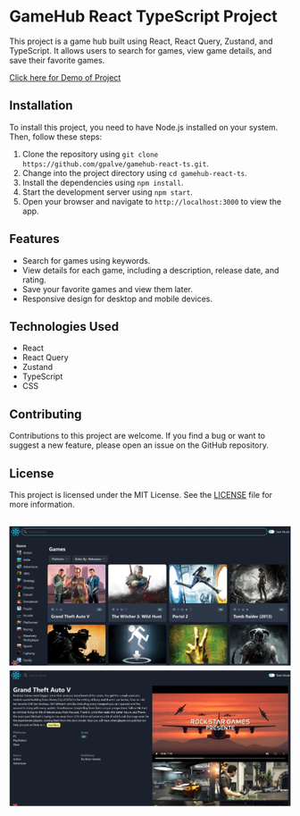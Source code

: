 <!DOCTYPE html>
<html lang="en">
<head>
  <meta charset="UTF-8">

</head>
<body>
  <h1>GameHub React TypeScript Project</h1>

  <p>This project is a game hub built using React, React Query, Zustand, and TypeScript. It allows users to search for games, view game details, and save their favorite games.</p>
 <a href="https://gamehub-gpalve.netlify.app/">Click here for Demo of Project</a>
  <h2>Installation</h2>
  <p>To install this project, you need to have Node.js installed on your system. Then, follow these steps:</p>
  <ol>
    <li>Clone the repository using <code>git clone https://github.com/gpalve/gamehub-react-ts.git</code>.</li>
    <li>Change into the project directory using <code>cd gamehub-react-ts</code>.</li>
    <li>Install the dependencies using <code>npm install</code>.</li>
    <li>Start the development server using <code>npm start</code>.</li>
    <li>Open your browser and navigate to <code>http://localhost:3000</code> to view the app.</li>
  </ol>

  <h2>Features</h2>
  <ul>
    <li>Search for games using keywords.</li>
    <li>View details for each game, including a description, release date, and rating.</li>
    <li>Save your favorite games and view them later.</li>
    <li>Responsive design for desktop and mobile devices.</li>
  </ul>

  <h2>Technologies Used</h2>
  <ul>
    <li>React</li>
    <li>React Query</li>
    <li>Zustand</li>
    <li>TypeScript</li>
    <li>CSS</li>
  </ul>

  <h2>Contributing</h2>
  <p>Contributions to this project are welcome. If you find a bug or want to suggest a new feature, please open an issue on the GitHub repository.</p>

  <h2>License</h2>
  <p>This project is licensed under the MIT License. See the <a href="LICENSE">LICENSE</a> file for more information.</p> <br>
  <img src="https://github.com/gpalve/gamehub-react-ts/blob/main/public/ss.jpg?raw=true">
</body>
</html>
